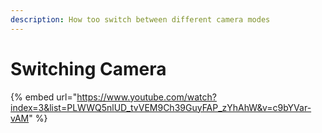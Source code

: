 ```yaml
---
description: How too switch between different camera modes
---
```


# Switching Camera

{% embed url="https://www.youtube.com/watch?index=3&list=PLWWQ5nlUD_tvVEM9Ch39GuyFAP_zYhAhW&v=c9bYVar-vAM" %}
